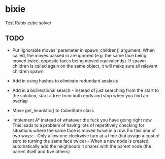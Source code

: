 # bixie
Test Rubix cube solver


## TODO
- Put 'ignorable moves' parameter in spawn_children() argument. When called, the moves passed in are ignored (e.g. the same face being moved twice, opposite faces being moved equivalently). If spawn children is called again on the same object, it will make sure all relevant children spawn
- Add in using hashes to eliminate redundant analysis
- Add in a bidirectional search - instead of just searching from the start to the solution, start a tree from both ends and stop when you find an overlap
- Move get_heuristic() to CubeState class

- Implement A* instead of whatever the fuck you have going right now
    This leads to a problem of having lots of repetitively checking for situations where the same face is moved twice in a row. Fix this one of two ways:
        - Only allow one clockwise turn at a time (but assign a cost of zero to turning the same face twice)
        - When a new node is created, automatically add the neighbours it shares with the parent node (the parent itself and five others)